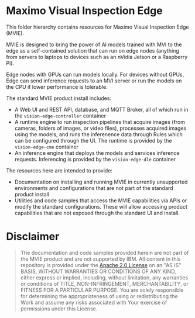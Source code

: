 # Maximo Visual Inspection Edge

This folder hierarchy contains resources for Maximo Visual Inspection Edge (MVIE).

MVIE is designed to bring the power of AI models trained with MVI to the edge as a self-contained solution that can run on edge nodes (anything from servers to laptops to devices such as an nVidia Jetson or a Raspberry Pi).

Edge nodes with GPUs can run models locally. For devices without GPUs, Edge can send inference requests to an MVI server or run the models on the CPU if lower performance is tolerable.


The standard MVIE product install includes:
- A Web UI and REST API, database, and MQTT Broker, all of which run in the `vision-edge-controller` container
- A runtime engine to run inspection pipelines that acquire images (from cameras, folders of images, or video files), processes acquired images using the models, and runs the inferenence data through Rules which can be configured through the UI. The runtime is provided by the `vision-edge-cme` container
- An inference engine that deploys the models and services inference requests. Inferencing is provided by the `vision-edge-dle` container

The resources here are intended to provide:
- Documentation on installing and running MVIE in currently unsupported environments and configurations that are not part of the standard product install
- Utilities and code samples that access the MVIE capabilities via APIs or modify the standard configurations. These will allow accessing product capabilities that are not exposed through the standard UI and install.

# Disclaimer
> The documentation and code samples provided herein are not part of the MVIE product and are not supported by IBM. All content in this repository is provided under the [Apache 2.0 License](https://github.com/fyeh/vision-tools/blob/dev/LICENSE) on an "AS IS" BASIS, WITHOUT WARRANTIES OR CONDITIONS OF ANY KIND, either express or implied, including, without limitation, any warranties or conditions of TITLE, NON-INFRINGEMENT, MERCHANTABILITY, or FITNESS FOR A PARTICULAR PURPOSE. You are solely responsible for determining the appropriateness of using or redistributing the Work and assume any risks associated with Your exercise of permissions under this License.

